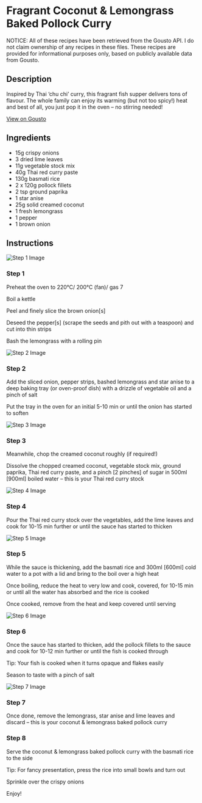 # Fragrant Coconut & Lemongrass Baked Pollock Curry

NOTICE: All of these recipes have been retrieved from the Gousto API. I do not claim ownership of any recipes in these files. These recipes are provided for informational purposes only, based on publicly available data from Gousto.

## Description

Inspired by Thai ‘chu chi’ curry, this fragrant fish supper delivers tons of flavour. The whole family can enjoy its warming (but not too spicy!) heat and best of all, you just pop it in the oven – no stirring needed!

[View on Gousto](https://www.gousto.co.uk/recipes/cookbook/fragrant-coconut-lemongrass-baked-pollock-curry)

## Ingredients

- 15g crispy onions
- 3 dried lime leaves
- 11g vegetable stock mix
- 40g Thai red curry paste
- 130g basmati rice
- 2 x 120g pollock fillets
- 2 tsp ground paprika
- 1 star anise
- 25g solid creamed coconut
- 1 fresh lemongrass
- 1 pepper
- 1 brown onion

## Instructions

![Step 1 Image](https://production-media.gousto.co.uk/cms/recipe-step-image/step-1-1649774852514-x200.jpg)

### Step 1

Preheat the oven to 220°C/ 200°C (fan)/ gas 7

Boil a kettle

Peel and finely slice the brown onion<span class="text-danger">[s]</span>

Deseed the pepper<span class="text-danger">[s]</span> (scrape the seeds and pith out with a teaspoon) and cut into thin strips

Bash the lemongrass with a rolling pin

![Step 2 Image](https://production-media.gousto.co.uk/cms/recipe-step-image/step-2-1649774856485-x200.jpg)

### Step 2

Add the sliced onion, pepper strips, bashed lemongrass and star anise to a deep baking tray (or oven-proof dish) with a drizzle of vegetable oil and a pinch of salt

Put the tray in the oven for an initial 5-10 min or until the onion has started to soften

![Step 3 Image](https://production-media.gousto.co.uk/cms/recipe-step-image/step-3-1649774861398-x200.jpg)

### Step 3

Meanwhile, chop the creamed coconut roughly (if required!)

Dissolve the chopped creamed coconut, vegetable stock mix, ground paprika, Thai red curry paste, and a pinch <span class="text-danger">[2 pinches]</span> of sugar in 500ml <span class="text-danger">[900ml]</span> boiled water – this is your Thai red curry stock

![Step 4 Image](https://production-media.gousto.co.uk/cms/recipe-step-image/step-4-1649774866499-x200.jpg)

### Step 4

Pour the Thai red curry stock over the vegetables, add the lime leaves and cook for 10-15 min further or until the sauce has started to thicken

![Step 5 Image](https://production-media.gousto.co.uk/cms/recipe-step-image/step-5-1649774870343-x200.jpg)

### Step 5

While the sauce is thickening, add the basmati rice and 300ml <span class="text-danger">[600ml]</span> cold water to a pot with a lid and bring to the boil over a high heat

Once boiling, reduce the heat to very low and cook, covered, for 10-15 min or until all the water has absorbed and the rice is cooked

Once cooked, remove from the heat and keep covered until serving

![Step 6 Image](https://production-media.gousto.co.uk/cms/recipe-step-image/step-6-1649774874840-x200.jpg)

### Step 6

Once the sauce has started to thicken, add the pollock fillets to the sauce and cook for 10-12 min further or until the fish is cooked through

Tip: Your fish is cooked when it turns opaque and flakes easily

Season to taste with a pinch of salt

![Step 7 Image](https://production-media.gousto.co.uk/cms/recipe-step-image/step-7-1649774879224-x200.jpg)

### Step 7

Once done, remove the lemongrass, star anise and lime leaves and discard – this is your coconut & lemongrass baked pollock curry

### Step 8

Serve the coconut & lemongrass baked pollock curry with the basmati rice to the side

Tip: For fancy presentation, press the rice into small bowls and turn out

Sprinkle over the crispy onions

Enjoy!


